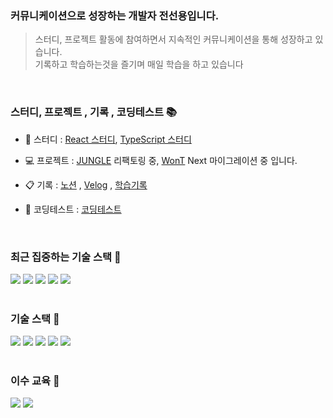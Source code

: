 
<div> 
  
### 커뮤니케이션으로 성장하는 개발자 전선용입니다.
> 스터디, 프로젝트 활동에 참여하면서 지속적인 커뮤니케이션을 통해 성장하고 있습니다. <br>
> 기록하고 학습하는것을 즐기며 매일 학습을 하고 있습니다
> 
</div>

<br>

<div>
<h3> 스터디, 프로젝트 , 기록 , 코딩테스트 📚 </h3>

-  📝 스터디 : [React 스터디](https://github.com/sy0725/react-deep-dive), [TypeScript 스터디](https://github.com/sy0725/mts-study)

-  💻 프로젝트 : [JUNGLE](https://github.com/twelive/JUNGLE) 리팩토링 중, [WonT](https://github.com/FRONTENDSCHOOL6/WonT) Next 마이그레이션 중 입니다.

-  📋 기록 : [노션](https://unleashed-vault-018.notion.site/Note-6553542f3449488183261d5f4bbb7ceb?pvs=4)
, [Velog](https://velog.io/@sy0725/posts) , [학습기록](https://github.com/sy0725/Today)

- 🧐 코딩테스트 : [코딩테스트](https://github.com/sy0725/coding)
</div>
<br>
<div>
<h3>  최근 집중하는 기술 스택 🎯 </h3>
  <div>
    <img src="https://img.shields.io/badge/TypeScript-3178C6?style=flat-square&logo=TypeScript&logoColor=white"/>
    <img src="https://img.shields.io/badge/NEXTJS-000?style=flat-square&logo=nextdotjs&logoColor=white"/>
        <img src="https://img.shields.io/badge/SWR-000?style=flat-square&logo=swr&logoColor=white"/>
     <img src="https://img.shields.io/badge/ZUSTAND-981E32?style=flat-square&logo=zustand&logoColor=white"/>
    <img src="https://img.shields.io/badge/SupaBase-3FCF8E?style=flat-square&logo=supabase&logoColor=white"/>
  </div>
<br>
<h3>  기술 스택 🎯 </h3>
 <img src="https://img.shields.io/badge/JavaScript-F7DF1E?style=flat-square&logo=javascript&logoColor=white"/>
  <img src="https://img.shields.io/badge/React-61DAFB?style=flat-square&logo=react&logoColor=white"/>
  <img src="https://img.shields.io/badge/Styled Component-DB7093?style=flat-square&logo=styledcomponents&logoColor=white"/>
  <img src="https://img.shields.io/badge/Tailwind CSS-06B6D4?style=flat-square&logo=tailwindcss&logoColor=white"/>
  <img src="https://img.shields.io/badge/PocketBase-B8DBE4?style=flat-square&logo=pocketbase&logoColor=white"/>
</div>

<br>
<h3>  이수 교육 📖 </h3>
<div>
<img src="https://img.shields.io/badge/TECKIT FRONTEND SCHOOL-FF9A00?style=flat-square&logo=lionair&logoColor=white"/>
<img src="https://img.shields.io/badge/TECKIT FRONTEND SCHOOL PLUS-FF9A00?style=flat-square&logo=lionair&logoColor=white"/>



  <br>
  <br><br>
  



</div>
